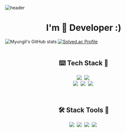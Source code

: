 ![header](https://capsule-render.vercel.app/api?type=waving&color=0:E1F7F5,33:9AC8CD,66:0E46A3,100:1E0342&height=250&section=header&text=Hello;&fontColor=ffffff&fontSize=90)
<br>

<h1 align="center"> I'm 🌱 Developer :) </h1>

![Myungil's GitHub stats](https://github-readme-stats.vercel.app/api?username=Myung-Il&show_icons=true&theme=dark)
[![Solved.ac Profile](http://mazassumnida.wtf/api/v2/generate_badge?boj=ktr040415)](https://solved.ac/ktr040415/)
<br>
<br>

<h2 align="center">⌨️ Tech Stack 📁</h2>
<p align="center">
  <img src="https://img.shields.io/badge/Python-3766AB?style=flat&logo=Python&logoColor=white"/></a>&nbsp 
  <img src="https://img.shields.io/badge/Java-007396?style=flat&logo=Java&logoColor=white"/></a>&nbsp 
  <br>
  <img src="https://img.shields.io/badge/Javascript-ffb13b?style=flat&logo=javascript&logoColor=white"/></a>&nbsp 
  <img src="https://img.shields.io/badge/css-1572B6?style=flat&logo=css3&logoColor=white"/></a>&nbsp 
  <img src="https://img.shields.io/badge/HTML-E34F26?style=flat&logo=HTML5&logoColor=white"/></a>&nbsp 
</p>
<br>

<h2 align="center">🛠️ Stack Tools 🧰</h2>
<p align="center">
  <img src="https://img.shields.io/badge/Git-F05032.svg?&style=flat&logo=Git&logoColor=white"/></a>&nbsp 
  <img src="https://img.shields.io/badge/VScode-007ACC?style=flat&logo=VisualStudioCode&logoColor=white"/></a>&nbsp 
  <img src="https://img.shields.io/badge/IntelliJ-000000?style=flat&logo=intellijidea&logoColor=white"/></a>&nbsp 
  <img src="https://img.shields.io/badge/Anaconda-44A833?style=flat&logo=Anaconda&logoColor=white"/></a>&nbsp
</p>
